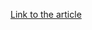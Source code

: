 [Link to the article](https://thehackernews.com/2024/10/cisco-issues-urgent-fix-for-asa-and-ftd.html)
